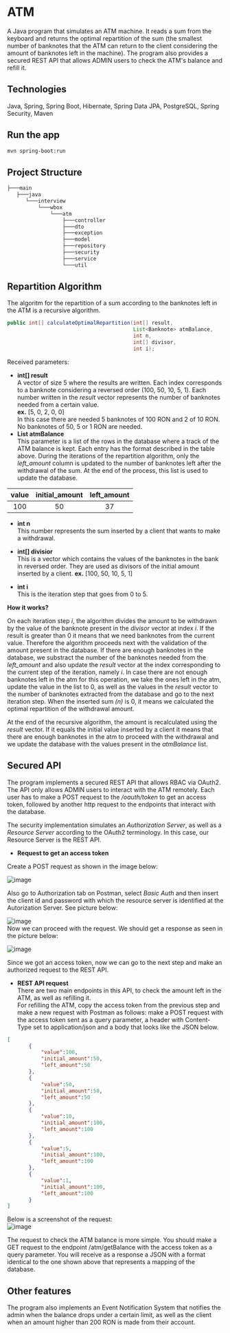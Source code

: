 # ATM 

A Java program that simulates an ATM machine. It reads a sum from the keyboard and returns the optimal repartition of the sum (the smallest number of banknotes that the ATM can return to the client considering the amount of banknotes left in the machine). The program also provides a secured REST API that allows ADMIN users to check the ATM's balance and refill it.  

## Technologies 

Java, Spring, Spring Boot, Hibernate, Spring Data JPA, PostgreSQL, Spring Security, Maven 

## Run the app

```bash
mvn spring-boot:run
```

## Project Structure

```bash
├───main
   ├───java
      └───interview
          └───wbox
              └───atm
                  ├───controller
                  ├───dto
                  ├───exception
                  ├───model
                  ├───repository
                  ├───security
                  ├───service
                  └───util
```

## Repartition Algorithm

The algoritm for the repartition of a sum according to the banknotes left in the ATM is a recursive algorithm.  
```java
public int[] calculateOptimalRepartition(int[] result, 
                                         List<Banknote> atmBalance,
                                         int n,
                                         int[] divisor,
                                         int i);
```  

Received parameters:
- **int[] result**   
A vector of size 5 where the results are written. Each index corresponds to a banknote considering a reversed order (100, 50, 10, 5, 1). Each number written in the *result* vector represents the number of banknotes needed from a certain value.    
**ex.**  [5, 0, 2, 0, 0]     
In this case there are needed 5 banknotes of 100 RON and 2 of 10 RON. No banknotes of 50, 5 or 1 RON are needed.  
- **List <Banknote> atmBalance**    
 This parameter is a list of the rows in the database where a track of the ATM balance is kept. Each entry has the format described in the table above. During the iterations of the repartition algorithm, only the *left_amount* column is updated to the number of banknotes left after the withdrawal of the sum. At the end of the process, this list is used to update the database.      

|     value       | initial_amount | left_amount   |  
| :-------------: | :------------: | :-----------: |  
|      100        |       50       |      37       |    
  
- **int n**     
This number represents the sum inserted by a client that wants to make a withdrawal.  
- **int[] divisior**  
This is a vector which contains the values of the banknotes in the bank in reversed order. They are used as divisors of the initial amount inserted by a client.
**ex.** [100, 50, 10, 5, 1]  

- **int i**    
This is the iteration step that goes from 0 to 5.

**How it works?**

On each iteration step *i*, the algorithm divides the amount to be withdrawn by the value of the banknote present in the *divisor* vector at index *i*. If the result is greater than 0 it means that we need banknotes from the current value. Therefore the algorithm proceeds next with the validation of the amount present in the database. If there are enough banknotes in the database, we substract the number of the banknotes needed from the *left_amount* and also update the *result* vector at the index corresponding to the current step of the iteration, namely *i*. In case there are not enough banknotes left in the atm for this operation, we take the ones left in the atm, update the value in the list to 0, as well as the values in the *result* vector to the number of banknotes extracted from the database and go to the next iteration step. When the inserted sum *(n)* is 0, it means we calculated the optimal repartition of the withdrawal amount. 

At the end of the recursive algorithm, the amount is recalculated using the *result* vector. If it equals the initial value inserted by a client it means that there are enough banknotes in the atm to proceed with the withdrawal and we update the database with the values present in the *atmBalance* list. 

## Secured API

The program implements a secured REST API that allows RBAC via OAuth2. The API only allows ADMIN users to interact with the ATM remotely. Each user has to make a POST request to the */oauth/token* to get an access token, followed by another http request to the endpoints that interact with the database. 

The security implementation simulates an *Authorization Server*, as well as a *Resource Server* according to the OAuth2 terminology. In this case, our Resource Server is the REST API. 

- **Request to get an access token**  

Create a POST request as shown in the image below:  

![image](https://user-images.githubusercontent.com/27513879/100792024-b418f900-3422-11eb-9b8b-89340a3392fd.png)  

Also go to Authorization tab on Postman, select *Basic Auth* and then insert the client id and password with which the resource server is identified at the Autorization Server. See picture below:

![image](https://user-images.githubusercontent.com/27513879/100791800-63090500-3422-11eb-918e-4b3d54c8f93f.png)  
Now we can proceed with the request. We should get a response as seen in the picture below:

![image](https://user-images.githubusercontent.com/27513879/100792417-4ae5b580-3423-11eb-9452-fff28771e120.png)  

Since we got an access token, now we can go to the next step and make an authorized request to the REST API.  
- **REST API request**  
There are two main endpoints in this API, to check the amount left in the ATM, as well as refilling it.  
For refilling the ATM, copy the access token from the previous step and make a new request with Postman as follows:  make a POST request with the access token sent as a query parameter, a header with Content-Type set to application/json and a body that looks like the JSON below.  
 
 ```JSON
 [
        {
            "value":100,
            "initial_amount":50,
            "left_amount":50
        },
        {
            "value":50,
            "initial_amount":50,
            "left_amount":50
        },
        {
            "value":10,
            "initial_amount":100,
            "left_amount":100
        },
        {
            "value":5,
            "initial_amount":100,
            "left_amount":100
        },
        {
            "value":1,
            "initial_amount":100,
            "left_amount":100
        }
]
 ```
Below is a screenshot of the request:  
![image](https://user-images.githubusercontent.com/27513879/100793485-d6ac1180-3424-11eb-9da9-0405ba4a5143.png)  

The request to check the ATM balance is more simple. You should make a GET request to the endpoint /atm/getBalance with the access token as a query parameter. You will receive as a response a JSON with a format identical to the one shown above that represents a mapping of the database.  

## Other features
The program also implements an Event Notification System that notifies the admin when the balance drops under a certain limit, as well as the client when an amount higher than 200 RON is made from their account. 
